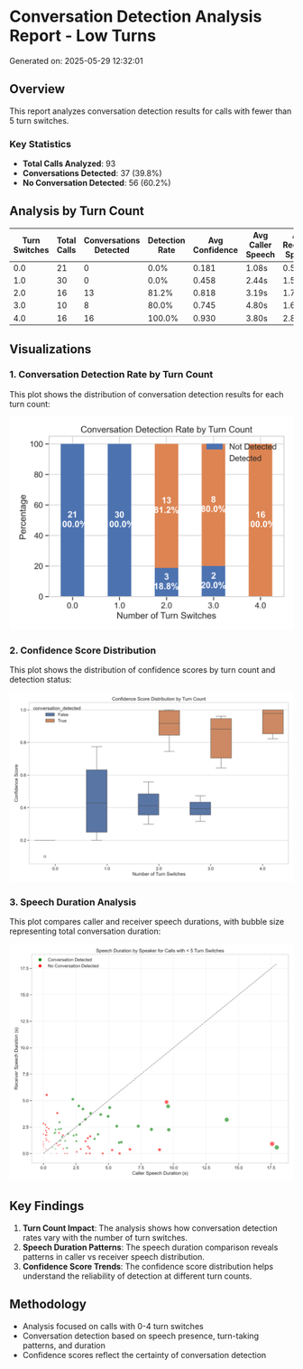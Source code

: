 # Conversation Detection Analysis Report - Low Turns
Generated on: 2025-05-29 12:32:01

## Overview

This report analyzes conversation detection results for calls with fewer than 5 turn switches.

### Key Statistics

- **Total Calls Analyzed**: 93
- **Conversations Detected**: 37 (39.8%)
- **No Conversation Detected**: 56 (60.2%)

## Analysis by Turn Count

| Turn Switches | Total Calls | Conversations Detected | Detection Rate | Avg Confidence | Avg Caller Speech | Avg Receiver Speech |
|--------------|-------------|----------------------|----------------|----------------|------------------|-------------------|
| 0.0 | 21 | 0 | 0.0% | 0.181 | 1.08s | 0.53s |
| 1.0 | 30 | 0 | 0.0% | 0.458 | 2.44s | 1.53s |
| 2.0 | 16 | 13 | 81.2% | 0.818 | 3.19s | 1.75s |
| 3.0 | 10 | 8 | 80.0% | 0.745 | 4.80s | 1.68s |
| 4.0 | 16 | 16 | 100.0% | 0.930 | 3.80s | 2.86s |

## Visualizations

### 1. Conversation Detection Rate by Turn Count

This plot shows the distribution of conversation detection results for each turn count:

![Conversation Detection by Turns](conversation_detection_by_turns.png)

### 2. Confidence Score Distribution

This plot shows the distribution of confidence scores by turn count and detection status:

![Confidence Score Distribution](confidence_score_by_turns.png)

### 3. Speech Duration Analysis

This plot compares caller and receiver speech durations, with bubble size representing total conversation duration:

![Speech Duration Comparison](speech_duration_comparison.png)

## Key Findings

1. **Turn Count Impact**: The analysis shows how conversation detection rates vary with the number of turn switches.
2. **Speech Duration Patterns**: The speech duration comparison reveals patterns in caller vs receiver speech distribution.
3. **Confidence Score Trends**: The confidence score distribution helps understand the reliability of detection at different turn counts.

## Methodology

- Analysis focused on calls with 0-4 turn switches
- Conversation detection based on speech presence, turn-taking patterns, and duration
- Confidence scores reflect the certainty of conversation detection
